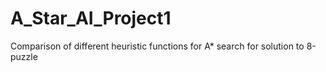 # A_Star_AI_Project1
Comparison of different heuristic functions for A* search for solution to 8-puzzle
